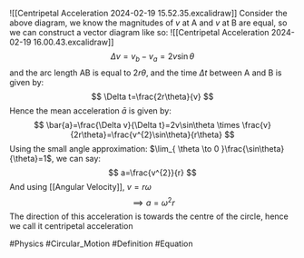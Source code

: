 ![[Centripetal Acceleration 2024-02-19 15.52.35.excalidraw]]
Consider the above diagram, we know the magnitudes of $v$ at A and $v$ at B are equal, so we can construct a vector diagram like so:
![[Centripetal Acceleration 2024-02-19 16.00.43.excalidraw]]
$$
\Delta v=v_{b}-v_{a}=2v\sin\theta
$$
and the arc length AB is equal to $2r\theta$, and the time $\Delta t$ between A and B is given by:
$$
\Delta t=\frac{2r\theta}{v}
$$
Hence the mean acceleration $\bar{a}$ is given by:
$$
\bar{a}=\frac{\Delta v}{\Delta t}=2v\sin\theta \times \frac{v}{2r\theta}=\frac{v^{2}\sin\theta}{r\theta}
$$
Using the small angle approximation: $\lim_{ \theta \to 0 }\frac{\sin\theta}{\theta}=1$, we can say:
$$
a=\frac{v^{2}}{r}
$$
And using [[Angular Velocity]], $v=r\omega$
$$
\implies a=\omega^{2}r
$$
The direction of this acceleration is towards the centre of the circle, hence we call it centripetal acceleration

#Physics #Circular_Motion #Definition #Equation
